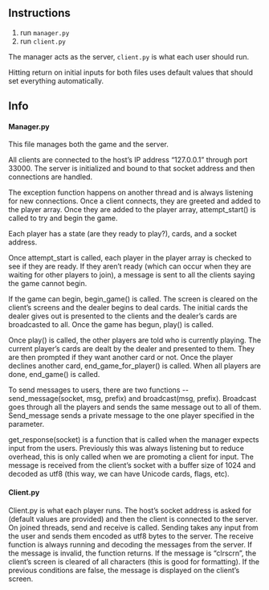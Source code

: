 ## Instructions
1. run `manager.py`
2. run `client.py`

The manager acts as the server, `client.py` is what each user should run.

Hitting return on initial inputs for both files uses default values that should set everything automatically. 

## Info
#### Manager.py
This file manages both the game and the server.

 All clients are connected to the host’s IP address “127.0.0.1” through port 33000. The server is initialized and bound to that socket address and then connections are handled.

The exception function happens on another thread and is always listening for new connections. Once a client connects, they are greeted and added to the player array. Once they are added to the player array, attempt_start() is called to try and begin the game. 

Each player has a state (are they ready to play?), cards, and a socket address. 

Once attempt_start is called, each player in the player array is checked to see if they are ready. If they aren’t ready (which can occur when they are waiting for other players to join), a message is sent to all the clients saying the game cannot begin. 

If the game can begin, begin_game() is called. The screen is cleared on the client’s screens and the dealer begins to deal cards. The initial cards the dealer gives out is presented to the clients and the dealer’s cards are broadcasted to all. Once the game has begun, play() is called.

Once play() is called, the other players are told who is currently playing. The current player’s cards are dealt by the dealer and presented to them. They are then prompted if they want another card or not. Once the player declines another card, end_game_for_player() is called. When all players are done, end_game() is called. 

To send messages to users, there are two functions -- send_message(socket, msg, prefix) and broadcast(msg, prefix). Broadcast goes through all the players and sends the same message out to all of them. Send_message sends a private message to the one player specified in the parameter. 

get_response(socket) is a function that is called when the manager expects input from the users. Previously this was always listening but to reduce overhead, this is only called when we are promoting a client for input. The message is received from the client’s socket with a buffer size of 1024 and decoded as utf8 (this way, we can have Unicode cards, flags, etc). 

#### Client.py
Client.py is what each player runs. The host’s socket address is asked for (default values are provided) and then the client is connected to the server. On joined threads, send and receive is called. Sending takes any input from the user and sends them encoded as utf8 bytes to the server. The receive function is always running and decoding the messages from the server. If the message is invalid, the function returns. If the message is “clrscrn”, the client’s screen is cleared of all characters (this is good for formatting). If the previous conditions are false, the message is displayed on the client’s screen. 
